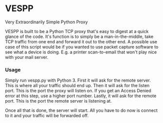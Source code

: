 # VESPP
Very Extraordinarily Simple Python Proxy

VESPP is built to be a Python TCP proxy that's easy to digest at a quick glance of the code. 
It's function is to simply be a man-in-the-middle, take TCP traffic from one end and forward it out to the other end.
A possible use case of this script would be if you wanted to use packet capture software to see what a device is doing. E.g. a printer scan-to-email that won't play nice with your mail server. 

### Usage
Simply run vespp.py with Python 3. 
First it will ask for the remote server. This is where all your traffic should end up.
Then it will ask for the listen port. This is the port the proxy will listen on.
If you get an Access Denied error at this step, use a higher port number. 
Lastly, it will ask for the remote port. This is the port the remote server is listening at.

Once all that is done, the server will start. All you have to do now is connect to it and your traffic will be forwarded off. 
